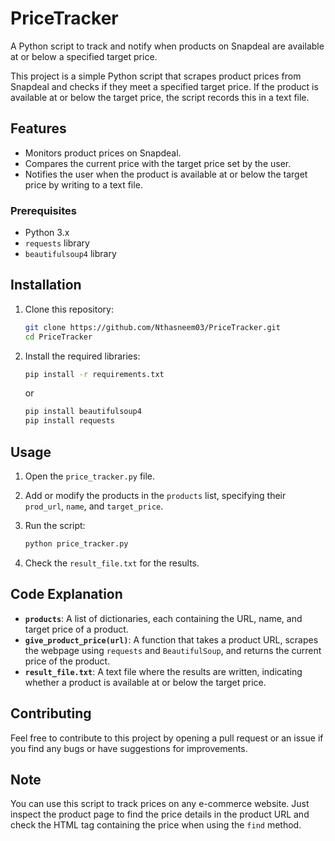 # PriceTracker
A Python script to track and notify when products on Snapdeal are available at or below a specified target price.

This project is a simple Python script that scrapes product prices from Snapdeal and checks if they meet a specified target price. If the product is available at or below the target price, the script records this in a text file.


## Features

- Monitors product prices on Snapdeal.
- Compares the current price with the target price set by the user.
- Notifies the user when the product is available at or below the target price by writing to a text file.

### Prerequisites

- Python 3.x
- `requests` library
- `beautifulsoup4` library

## Installation

1. Clone this repository:

    ```bash
    git clone https://github.com/Nthasneem03/PriceTracker.git
    cd PriceTracker
    ```

2. Install the required libraries:
   

    ```bash
    pip install -r requirements.txt
    ```
    or
   ```bash
   pip install beautifulsoup4
   pip install requests

## Usage

1. Open the `price_tracker.py` file.

2. Add or modify the products in the `products` list, specifying their `prod_url`, `name`, and `target_price`.

3. Run the script:

    ```bash
    python price_tracker.py
    ```

4. Check the `result_file.txt` for the results.

## Code Explanation

- **`products`**: A list of dictionaries, each containing the URL, name, and target price of a product.
- **`give_product_price(url)`**: A function that takes a product URL, scrapes the webpage using `requests` and `BeautifulSoup`, and returns the current price of the product.
- **`result_file.txt`**: A text file where the results are written, indicating whether a product is available at or below the target price.

## Contributing

Feel free to contribute to this project by opening a pull request or an issue if you find any bugs or have suggestions for improvements.


## Note

You can use this script to track prices on any e-commerce website. Just inspect the product page to find the price details in the product URL and check the HTML tag containing the price when using the `find` method.
